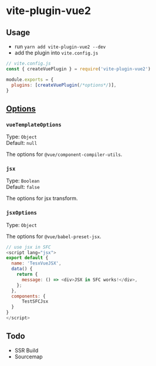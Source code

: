 # vite-plugin-vue2

## Usage

- run `yarn add vite-plugin-vue2 --dev`
- add the plugin into `vite.config.js`
``` js
// vite.config.js
const { createVuePlugin } = require('vite-plugin-vue2')

module.exports = {
  plugins: [createVuePlugin(/*options*/)],
}
```

## [Options](https://github.com/underfin/vite-plugin-vue2/blob/master/src/index.ts#L26)

### `vueTemplateOptions`

Type: `Object`<br>
Default: `null`

The options for `@vue/component-compiler-utils`.

### `jsx`

Type: `Boolean`<br>
Default: `false`

The options for jsx transform.

### `jsxOptions`

Type: `Object`<br>

The options for `@vue/babel-preset-jsx`.

``` js
// use jsx in SFC
<script lang="jsx">
export default {
  name: 'TesxVueJSX',
  data() {
    return {
      message: () => <div>JSX in SFC works!</div>,
    };
  },
  components: {
      TestSFCJsx
  }
}
</script>
```
## Todo

- SSR Build
- Sourcemap